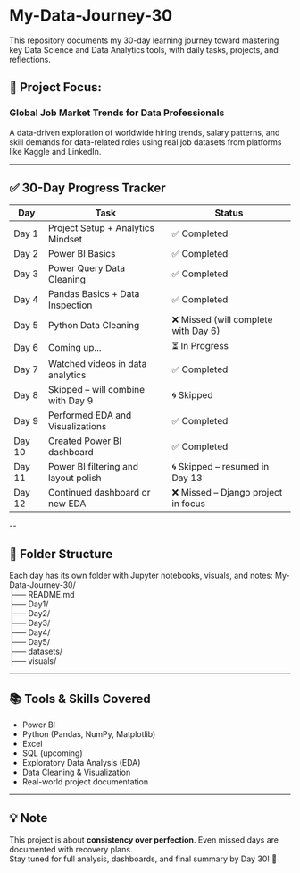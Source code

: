 # My-Data-Journey-30
This repository documents my 30-day learning journey toward mastering key Data Science and Data Analytics tools, with daily tasks, projects, and reflections.

## 🚀 Project Focus:
### Global Job Market Trends for Data Professionals

A data-driven exploration of worldwide hiring trends, salary patterns, and skill demands for data-related roles using real job datasets from platforms like Kaggle and LinkedIn.

---

## ✅ 30-Day Progress Tracker

| Day    | Task                                  | Status                                  |
|--------|----------------------------------------|------------------------------------------|
| Day 1  | Project Setup + Analytics Mindset     | ✅ Completed                             |
| Day 2  | Power BI Basics                       | ✅ Completed                             |
| Day 3  | Power Query Data Cleaning             | ✅ Completed                             |
| Day 4  | Pandas Basics + Data Inspection       | ✅ Completed                             |
| Day 5  | Python Data Cleaning                  | ❌ Missed (will complete with Day 6)     |
| Day 6  | Coming up...                          | ⏳ In Progress                           |
| Day 7  | Watched videos in data analytics      | ✅ Completed                             |
| Day 8  | Skipped – will combine with Day 9     | 🌀 Skipped                               |
| Day 9  | Performed EDA and Visualizations      | ✅ Completed                             |
| Day 10 | Created Power BI dashboard            | ✅ Completed                             |
| Day 11 | Power BI filtering and layout polish   | 🌀 Skipped – resumed in Day 13          |
| Day 12 | Continued dashboard or new EDA         | ❌ Missed – Django project in focus     |

--

## 📂 Folder Structure

Each day has its own folder with Jupyter notebooks, visuals, and notes:
My-Data-Journey-30/  
├── README.md  
├── Day1/  
├── Day2/  
├── Day3/  
├── Day4/  
├── Day5/  
├── datasets/  
├── visuals/



---

## 📚 Tools & Skills Covered

- Power BI  
- Python (Pandas, NumPy, Matplotlib)  
- Excel  
- SQL (upcoming)  
- Exploratory Data Analysis (EDA)  
- Data Cleaning & Visualization  
- Real-world project documentation

---

## 💡 Note

This project is about **consistency over perfection**. Even missed days are documented with recovery plans.  
Stay tuned for full analysis, dashboards, and final summary by Day 30! 🎯
